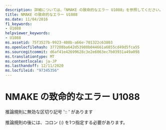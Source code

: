 ```yaml
---
description: 詳細については、「NMAKE の致命的なエラー U1088」を参照してください。
title: NMAKE の致命的なエラー U1088
ms.date: 11/04/2016
f1_keywords:
- U1088
helpviewer_keywords:
- U1088
ms.assetid: 75f3527b-9923-408b-a66e-701322c63803
ms.openlocfilehash: 377208ba642d53980b044661a6855cd49d5fca55
ms.sourcegitcommit: d6af41e42699628c3e2e6063ec7b03931a49a098
ms.translationtype: MT
ms.contentlocale: ja-JP
ms.lasthandoff: 12/11/2020
ms.locfileid: "97345356"
---
```

# <a name="nmake-fatal-error-u1088"></a>NMAKE の致命的なエラー U1088

推論規則に無効な区切り記号 ':: ' があります

推論規則の後には、コロン (**:**) を1つ指定する必要があります。
